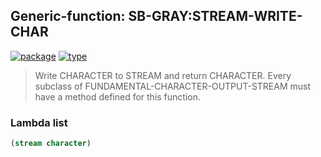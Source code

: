 ## Generic-function: SB-GRAY:STREAM-WRITE-CHAR
[![package](https://img.shields.io/badge/Package-SB--GRAY-5f9ea0.svg?style=social&colorA=999999)](../) [![type](https://img.shields.io/badge/Type-Generic--Function-5f9ea0.svg?style=social&colorA=999999)](../#generic-function) 

> Write CHARACTER to STREAM and return CHARACTER. Every
> subclass of FUNDAMENTAL-CHARACTER-OUTPUT-STREAM must have a method
> defined for this function.

### Lambda list
```cl
(stream character)
```
